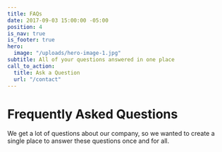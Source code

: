 ```yaml
---
title: FAQs
date: 2017-09-03 15:00:00 -05:00
position: 4
is_nav: true
is_footer: true
hero:
  image: "/uploads/hero-image-1.jpg"
subtitle: All of your questions answered in one place
call_to_action:
  title: Ask a Question
  url: "/contact"
---
```


# Frequently Asked Questions

We get a lot of questions about our company, so we wanted to create a single place to answer these questions once and for all.